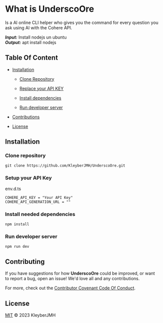 # What is UnderscoOre
Is a AI online CLI helper who gives you the command for every question you ask using AI with the Cohere API.

***Input:*** Install nodejs un ubuntu <br>
***Output:*** apt install nodejs

## Table Of Content

- [Installation](#Installation)

    - [Clone Repository](#Clone-repository)

    - [Replace your API KEY](#Setup-your-API-Key)

    - [Install dependencies](#Install-needed-dependencies)

    - [Run developer server](#Run-developer-server)

















- [Contributions](#Contributing)

- [License](#License)






## Installation
### Clone repository
```
git clone https://github.com/KleyberJMH/UnderscoOre.git
```
### Setup your API Key
env.d.ts
```
COHERE_API_KEY = "Your API Key"
COHERE_API_GENERATION_URL = ""
```
### Install needed dependencies
```
npm install
```

### Run developer server
```
npm run dev
```

## Contributing 

  

 If you have suggestions for how **UnderscoOre** could be improved, or want to report a bug, open an issue! We'd love all and any contributions. 

  

 For more, check out the [Contributor Covenant Code Of Conduct](CONTRIBUTING.md).

## License 

  

 [MIT](LICENSE) © 2023  KleyberJMH
















































